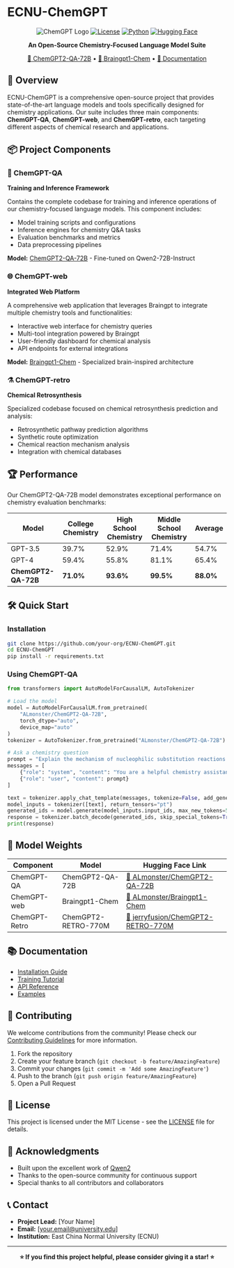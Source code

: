 # ECNU-ChemGPT

<div align="center">

![ChemGPT Logo](https://img.shields.io/badge/ChemGPT-Open%20Source-blue.svg)
[![License](https://img.shields.io/badge/License-MIT-green.svg)](LICENSE)
[![Python](https://img.shields.io/badge/Python-3.8+-blue.svg)](https://www.python.org/)
[![Hugging Face](https://img.shields.io/badge/🤗-Hugging%20Face-yellow.svg)](https://huggingface.co/ALmonster)

**An Open-Source Chemistry-Focused Language Model Suite**

[🤗 ChemGPT2-QA-72B](https://huggingface.co/ALmonster/ChemGPT2-QA-72B) • [🧠 Braingpt1-Chem](https://huggingface.co/ALmonster/Braingpt1-Chem) • [📖 Documentation](#documentation)

</div>

## 🚀 Overview

ECNU-ChemGPT is a comprehensive open-source project that provides state-of-the-art language models and tools specifically designed for chemistry applications. Our suite includes three main components: **ChemGPT-QA**, **ChemGPT-web**, and **ChemGPT-retro**, each targeting different aspects of chemical research and applications.

## 📦 Project Components

### 🎯 ChemGPT-QA
**Training and Inference Framework**

Contains the complete codebase for training and inference operations of our chemistry-focused language models. This component includes:
- Model training scripts and configurations
- Inference engines for chemistry Q&A tasks
- Evaluation benchmarks and metrics
- Data preprocessing pipelines

**Model:** [ChemGPT2-QA-72B](https://huggingface.co/ALmonster/ChemGPT2-QA-72B) - Fine-tuned on Qwen2-72B-Instruct

### 🌐 ChemGPT-web
**Integrated Web Platform**

A comprehensive web application that leverages Braingpt to integrate multiple chemistry tools and functionalities:
- Interactive web interface for chemistry queries
- Multi-tool integration powered by Braingpt
- User-friendly dashboard for chemical analysis
- API endpoints for external integrations

**Model:** [Braingpt1-Chem](https://huggingface.co/ALmonster/Braingpt1-Chem) - Specialized brain-inspired architecture

### ⚗️ ChemGPT-retro
**Chemical Retrosynthesis**

Specialized codebase focused on chemical retrosynthesis prediction and analysis:
- Retrosynthetic pathway prediction algorithms
- Synthetic route optimization
- Chemical reaction mechanism analysis
- Integration with chemical databases

## 🏆 Performance

Our ChemGPT2-QA-72B model demonstrates exceptional performance on chemistry evaluation benchmarks:

| Model | College Chemistry | High School Chemistry | Middle School Chemistry | Average |
|-------|------------------|---------------------|------------------------|---------|
| GPT-3.5 | 39.7% | 52.9% | 71.4% | 54.7% |
| GPT-4 | 59.4% | 55.8% | 81.1% | 65.4% |
| **ChemGPT2-QA-72B** | **71.0%** | **93.6%** | **99.5%** | **88.0%** |

## 🛠️ Quick Start

### Installation

```bash
git clone https://github.com/your-org/ECNU-ChemGPT.git
cd ECNU-ChemGPT
pip install -r requirements.txt
```

### Using ChemGPT-QA

```python
from transformers import AutoModelForCausalLM, AutoTokenizer

# Load the model
model = AutoModelForCausalLM.from_pretrained(
    "ALmonster/ChemGPT2-QA-72B",
    torch_dtype="auto",
    device_map="auto"
)
tokenizer = AutoTokenizer.from_pretrained("ALmonster/ChemGPT2-QA-72B")

# Ask a chemistry question
prompt = "Explain the mechanism of nucleophilic substitution reactions."
messages = [
    {"role": "system", "content": "You are a helpful chemistry assistant."},
    {"role": "user", "content": prompt}
]

text = tokenizer.apply_chat_template(messages, tokenize=False, add_generation_prompt=True)
model_inputs = tokenizer([text], return_tensors="pt")
generated_ids = model.generate(model_inputs.input_ids, max_new_tokens=512)
response = tokenizer.batch_decode(generated_ids, skip_special_tokens=True)[0]
print(response)
```

## 🔗 Model Weights

| Component | Model | Hugging Face Link |
|-----------|-------|------------------|
| ChemGPT-QA | ChemGPT2-QA-72B | [🤗 ALmonster/ChemGPT2-QA-72B](https://huggingface.co/ALmonster/ChemGPT2-QA-72B) |
| ChemGPT-web | Braingpt1-Chem | [🤗 ALmonster/Braingpt1-Chem](https://huggingface.co/ALmonster/Braingpt1-Chem) |
| ChemGPT-Retro | ChemGPT2-RETRO-770M | [🤗 jerryfusion/ChemGPT2-RETRO-770M](https://huggingface.co/jerryfusion/ChemGPT2-RETRO-770M) |


## 📚 Documentation

- [Installation Guide](docs/installation.md)
- [Training Tutorial](docs/training.md)
- [API Reference](docs/api.md)
- [Examples](examples/)

## 🤝 Contributing

We welcome contributions from the community! Please check our [Contributing Guidelines](CONTRIBUTING.md) for more information.

1. Fork the repository
2. Create your feature branch (`git checkout -b feature/AmazingFeature`)
3. Commit your changes (`git commit -m 'Add some AmazingFeature'`)
4. Push to the branch (`git push origin feature/AmazingFeature`)
5. Open a Pull Request

## 📄 License

This project is licensed under the MIT License - see the [LICENSE](LICENSE) file for details.

## 🙏 Acknowledgments

- Built upon the excellent work of [Qwen2](https://github.com/QwenLM/Qwen2)
- Thanks to the open-source community for continuous support
- Special thanks to all contributors and collaborators

## 📞 Contact

- **Project Lead:** [Your Name]
- **Email:** [your.email@university.edu]
- **Institution:** East China Normal University (ECNU)

---

<div align="center">

**⭐ If you find this project helpful, please consider giving it a star! ⭐**

</div>
